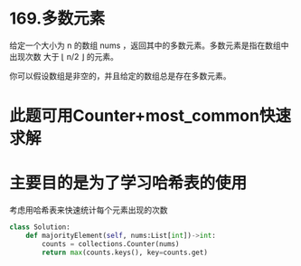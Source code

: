 # 169.多数元素
给定一个大小为 n 的数组 nums ，返回其中的多数元素。多数元素是指在数组中出现次数 大于 ⌊ n/2 ⌋ 的元素。

你可以假设数组是非空的，并且给定的数组总是存在多数元素。

# 此题可用Counter+most_common快速求解
# 主要目的是为了学习哈希表的使用
考虑用哈希表来快速统计每个元素出现的次数
```Python
class Solution:
    def majorityElement(self, nums:List[int])->int:
        counts = collections.Counter(nums)
        return max(counts.keys(), key=counts.get)
```